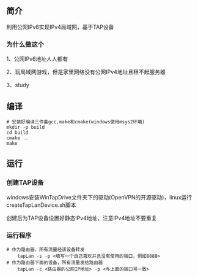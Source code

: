 ## 简介
利用公网IPv6实现IPv4局域网，基于TAP设备
### 为什么做这个
1、公网IPv6地址人人都有

2、玩局域网游戏，但是家里网络没有公网IPv4地址且租不起服务器

3、study

## 编译
    # 安装好编译三件套gcc,make和cmake(windows使用msys2环境)
    mkdir -p build
    cd build
    cmake ..
    make

## 运行
### 创建TAP设备
windows安装WinTapDrive文件夹下的驱动(OpenVPN的开源驱动)，linux运行createTapLanDevice.sh脚本

创建后为TAP设备设置好静态IPv4地址，注意IPv4地址不要重复
### 运行程序
    # 作为路由器，所有流量经该设备转发
        tapLan -s -p <填写一个自己喜欢并且没有使用的端口，例如8888>
    # 作为路由器下面的设备，所有流量发给路由器
        tapLan -c <路由器的公网IP地址> -p <与上面的端口号一致>
